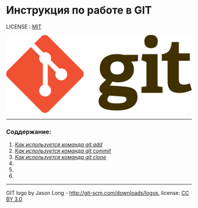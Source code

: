# **Инструкция по работе в GIT**

LICENSE : [MIT](./LICENSE.MD)

![Логотип программы](./assets/kruto.png)


---

### **Соддержание:**
1. [*Как используется команда git add*](./add.md)
2. [*Как используется команда git commit*](./commit.md)
3. [*Как используется команда git clone*](./clone.md)
4. 
5. 
6. 





---
GIT logo by Jason Long - http://git-scm.com/downloads/logos, license: [CC BY 3.0](https://creativecommons.org/licenses/by/3.0/)





